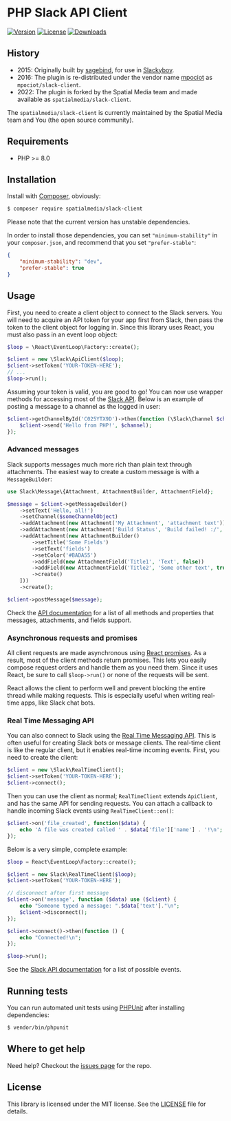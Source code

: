 # PHP Slack API Client
[![Version](https://img.shields.io/packagist/v/spatialmedia/slack-client.svg)](https://packagist.org/packages/spatialmedia/slack-client)
[![License](https://img.shields.io/packagist/l/spatialmedia/slack-client.svg)](https://packagist.org/packages/spatialmedia/slack-client)
[![Downloads](https://img.shields.io/packagist/dt/spatialmedia/slack-client.svg)](https://packagist.org/packages/spatialmedia/slack-client)

## History
- 2015: Originally built by [sagebind](https://github.com/sagebind), for use in [Slackyboy](https://github.com/sagebind/slackyboy).
- 2016: The plugin is re-distributed under the vendor name [mpociot](https://github.com/mpociot) as `mpociot/slack-client`.
- 2022: The plugin is forked by the Spatial Media team and made available as `spatialmedia/slack-client`.

The `spatialmedia/slack-client` is currently maintained by the Spatial Media team and You (the open source community).

## Requirements

- PHP >= 8.0

## Installation
Install with [Composer](http://getcomposer.org), obviously:

```sh
$ composer require spatialmedia/slack-client
```

Please note that the current version has unstable dependencies.

In order to install those dependencies, you can set `"minimum-stability"` in your `composer.json`, and recommend that you set `"prefer-stable"`:

```json
{
    "minimum-stability": "dev",
    "prefer-stable": true
}
```

## Usage
First, you need to create a client object to connect to the Slack servers. You will need to acquire an API token for your app first from Slack, then pass the token to the client object for logging in. Since this library uses React, you must also pass in an event loop object:

```php
$loop = \React\EventLoop\Factory::create();

$client = new \Slack\ApiClient($loop);
$client->setToken('YOUR-TOKEN-HERE');
// ...
$loop->run();
```

Assuming your token is valid, you are good to go! You can now use wrapper methods for accessing most of the [Slack API](http://api.slack.com). Below is an example of posting a message to a channel as the logged in user:

```php
$client->getChannelById('C025YTX9D')->then(function (\Slack\Channel $channel) use ($client) {
    $client->send('Hello from PHP!', $channel);
});
```

### Advanced messages
Slack supports messages much more rich than plain text through attachments. The easiest way to create a custom message is with a `MessageBuilder`:

```php
use Slack\Message\{Attachment, AttachmentBuilder, AttachmentField};

$message = $client->getMessageBuilder()
    ->setText('Hello, all!')
    ->setChannel($someChannelObject)
    ->addAttachment(new Attachment('My Attachment', 'attachment text'))
    ->addAttachment(new Attachment('Build Status', 'Build failed! :/', 'build failed', 'danger'))
    ->addAttachment(new AttachmentBuilder()
        ->setTitle('Some Fields')
        ->setText('fields')
        ->setColor('#BADA55')
        ->addField(new AttachmentField('Title1', 'Text', false))
        ->addField(new AttachmentField('Title2', 'Some other text', true))
        ->create()
    ]))
    ->create();

$client->postMessage($message);
```

Check the [API documentation](http://sagebind.github.io/slack-client/api) for a list of all methods and properties that messages, attachments, and fields support.


### Asynchronous requests and promises
All client requests are made asynchronous using [React promises](https://github.com/reactphp/promise). As a result, most of the client methods return promises. This lets you easily compose request orders and handle them as you need them. Since it uses React, be sure to call `$loop->run()` or none of the requests will be sent.

React allows the client to perform well and prevent blocking the entire thread while making requests. This is especially useful when writing real-time apps, like Slack chat bots.

### Real Time Messaging API
You can also connect to Slack using the [Real Time Messaging API](http://api.slack.com/rtm). This is often useful for creating Slack bots or message clients. The real-time client is like the regular client, but it enables real-time incoming events. First, you need to create the client:

```php
$client = new \Slack\RealTimeClient();
$client->setToken('YOUR-TOKEN-HERE');
$client->connect();
```

Then you can use the client as normal; `RealTimeClient` extends `ApiClient`, and has the same API for sending requests. You can attach a callback to handle incoming Slack events using `RealTimeClient::on()`:

```php
$client->on('file_created', function($data) {
    echo 'A file was created called ' . $data['file']['name'] . '!\n';
});
```

Below is a very simple, complete example:

```php
$loop = React\EventLoop\Factory::create();

$client = new Slack\RealTimeClient($loop);
$client->setToken('YOUR-TOKEN-HERE');

// disconnect after first message
$client->on('message', function ($data) use ($client) {
    echo "Someone typed a message: ".$data['text']."\n";
    $client->disconnect();
});

$client->connect()->then(function () {
    echo "Connected!\n";
});

$loop->run();
```

See the [Slack API documentation](http://api.slack.com/events) for a list of possible events.

## Running tests
You can run automated unit tests using [PHPUnit](http://phpunit.de) after installing dependencies:

```sh
$ vendor/bin/phpunit
```

## Where to get help
Need help? Checkout the [issues page](https://github.com/spatialmedia/slack-client/issues) for the repo.

## License
This library is licensed under the MIT license. See the [LICENSE](LICENSE) file for details.
